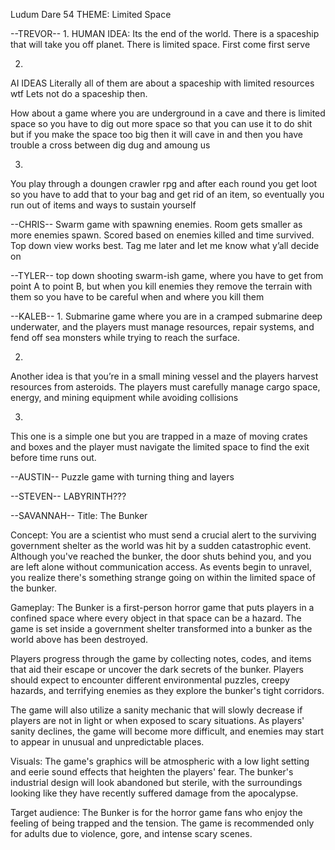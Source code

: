 Ludum Dare 54
THEME: Limited Space

--TREVOR--
1.
HUMAN IDEA:
Its the end of the world. There is a spaceship that will take you off planet. There is limited space. First come first serve

2.
AI IDEAS
Literally all of them are about a spaceship with limited resources wtf 
Lets not do a spaceship then. 

How about a game where you are underground in a cave and there is limited space so you have to dig out more space so that you can use it to do shit but if you make the space too big then it will cave in and then you have trouble
a cross between dig dug and amoung us

3.
You play through a doungen crawler rpg and after each round you get loot so you have to add that to your bag and get rid of an item, so eventually you run out of items and ways to sustain yourself

--CHRIS--
Swarm game with spawning enemies. Room gets smaller as more enemies spawn. Scored based on enemies killed and time survived. Top down view works best.
Tag me later and let me know what y’all decide on

--TYLER--
top down shooting swarm-ish  game, where you have to get from point A to point B, but when you kill enemies they remove the terrain with them so you have to be careful when and where you kill them

--KALEB--
1.
Submarine game where you are in a cramped submarine deep underwater, and the players must manage resources, repair systems, and fend off sea monsters while trying to reach the surface.

2.
Another idea is that you’re in a  small mining vessel and the players harvest resources from asteroids. The players  must carefully manage cargo space, energy, and mining equipment while avoiding collisions

3.
This one is a simple one but you are trapped in a maze of moving crates and boxes and the player must navigate the limited space to find the exit before time runs out.

--AUSTIN--
Puzzle game with turning thing and layers

--STEVEN--
LABYRINTH???

--SAVANNAH--
Title: The Bunker

Concept: You are a scientist who must send a crucial alert to the surviving government shelter as the world was hit by a sudden catastrophic event. Although you've reached the bunker, the door shuts behind you, and you are left alone without communication access. As events begin to unravel, you realize there's something strange going on within the limited space of the bunker.

Gameplay: The Bunker is a first-person horror game that puts players in a confined space where every object in that space can be a hazard. The game is set inside a government shelter transformed into a bunker as the world above has been destroyed. 

Players progress through the game by collecting notes, codes, and items that aid their escape or uncover the dark secrets of the bunker. Players should expect to encounter different environmental puzzles, creepy hazards, and terrifying enemies as they explore the bunker's tight corridors.

The game will also utilize a sanity mechanic that will slowly decrease if players are not in light or when exposed to scary situations. As players' sanity declines, the game will become more difficult, and enemies may start to appear in unusual and unpredictable places.

Visuals: The game's graphics will be atmospheric with a low light setting and eerie sound effects that heighten the players' fear. The bunker's industrial design will look abandoned but sterile, with the surroundings looking like they have recently suffered damage from the apocalypse.

Target audience: The Bunker is for the horror game fans who enjoy the feeling of being trapped and the tension. The game is recommended only for adults due to violence, gore, and intense scary scenes.